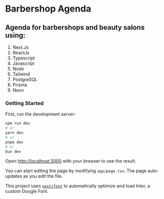 # Barbershop Agenda

## Agenda for barbershops and beauty salons using:

1. Next.Js
2. ReactJs
3. Typescript
4. Javascript
5. Node
6. Tailwind
7. PostgreSQL
8. Prisma
9. Neon

### Getting Started

First, run the development server:

```bash
npm run dev
# or
yarn dev
# or
pnpm dev
# or
bun dev
```

Open [http://localhost:3000](http://localhost:3000) with your browser to see the result.

You can start editing the page by modifying `app/page.tsx`. The page auto-updates as you edit the file.

This project uses [`next/font`](https://nextjs.org/docs/basic-features/font-optimization) to automatically optimize and load Inter, a custom Google Font.
